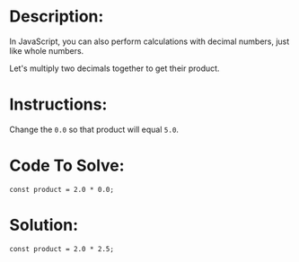 # Description:

In JavaScript, you can also perform calculations with decimal numbers, just like whole numbers.

Let's multiply two decimals together to get their product.

# Instructions:

Change the `0.0` so that product will equal `5.0`.

# Code To Solve:

```Js
const product = 2.0 * 0.0;
```

# Solution:

```Js
const product = 2.0 * 2.5;
```
